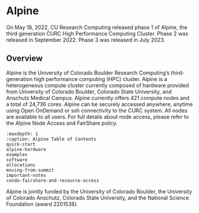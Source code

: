 # Alpine

On May 18, 2022, CU Research Computing released phase 1 of Alpine, the third generation CURC High Performance 
Computing Cluster. Phase 2 was released in September 2022. Phase 3 was released in July 2023. 

## Overview

Alpine is the University of Colorado Boulder Research Computing’s third-generation high performance computing (HPC) cluster. 
Alpine is a heterogeneous compute cluster currently composed of hardware provided from University of Colorado Boulder, Colorado 
State University, and Anschutz Medical Campus. Alpine currently offers 421 compute nodes and a total of 24,736 cores. Alpine can 
be securely accessed anywhere, anytime using Open OnDemand or ssh connectivity to the CURC system. All nodes are available to all 
users. For full details about node access, please refer to the Alpine Node Access and FairShare policy.

```{toctree}
:maxdepth: 1
:caption: Alpine Table of Contents 
quick-start
alpine-hardware
examples
software
allocations
moving-from-summit
important-notes
condo-fairshare-and-resource-access
```

Alpine is jointly funded by the University of Colorado Boulder, the University of Colorado Anschutz, Colorado State University, and the National Science Foundation (award 2201538).
